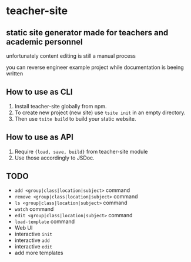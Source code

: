 # teacher-site

## static site generator made for teachers and academic personnel

unfortunately content editing is still a manual process

you can reverse engineer example project while documentation is beeing written

## How to use as CLI

1. Install teacher-site globally from npm.
2. To create new project (new site) use `tsite init` in an empty directory.
3. Then use `tsite build` to build your static website.

## How to use as API

1. Require `{load, save, build}` from teacher-site module
2. Use those accordingly to JSDoc.

## TODO

* `add <group|class|location|subject>` command
* `remove <group|class|location|subject>` command
* `ls <group|class|location|subject>` command
* `watch` command
* `edit <group|class|location|subject>` command
* `load-template` command
* Web UI
* interactive `init`
* interactive `add`
* interactive `edit`
* add more templates
